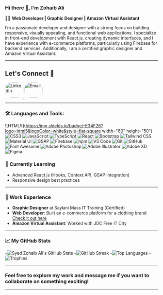 ### Hi there 👋, I'm Zohaib Ali

👨‍💻 **Web Developer | Graphic Designer | Amazon Virtual Assistant**

I’m a passionate developer and designer with a strong focus on building responsive, visually appealing, and functional web applications. I specialize in front-end development with React.js, creating dynamic interfaces, and I have experience with e-commerce platforms, particularly using Firebase for backend services. Additionally, I am a certified graphic designer and Amazon Virtual Assistant.

---
## Let's Connect 🤝

<a href="https://www.linkedin.com/in/syed-zohaib-ali-kazmi-6b3301247/" target="_blank">
  <img src="https://img.shields.io/badge/-0077B5?logo=linkedin&logoColor=white&style=flat" alt="LinkedIn" width="60" height="50" style="border-radius: 20px;">
</a>
<a href="mailto:your-email@example.com" target="_blank">
  <img src="https://img.shields.io/badge/-D14836?logo=gmail&logoColor=white&style=flat" alt="Email" width="60" height="50" style="border-radius: 20px;">
</a>



---
### 🛠️ Languages and Tools:

![HTML5](https://img.shields.io/badge/-E34F26?logo=html5&logoColor=white&style=flat-square width="60" height="50")
![CSS3](https://img.shields.io/badge/-1572B6?logo=css3&logoColor=white&style=flat-square)
![JavaScript](https://img.shields.io/badge/-F7DF1E?logo=javascript&logoColor=black&style=flat-square)
![TypeScript](https://img.shields.io/badge/-3178C6?logo=typescript&logoColor=white&style=flat-square)
![React](https://img.shields.io/badge/-61DAFB?logo=react&logoColor=black&style=flat-square)
![Bootstrap](https://img.shields.io/badge/-563D7C?logo=bootstrap&logoColor=white&style=flat-square)
![Tailwind CSS](https://img.shields.io/badge/-38B2AC?logo=tailwind-css&logoColor=white&style=flat-square)
![Material UI](https://img.shields.io/badge/-0081CB?logo=material-ui&logoColor=white&style=flat-square)
![GSAP](https://img.shields.io/badge/-88CE02?logo=greensock&logoColor=white&style=flat-square)
![Firebase](https://img.shields.io/badge/-FFCA28?logo=firebase&logoColor=black&style=flat-square)
![npm](https://img.shields.io/badge/-CB3837?logo=npm&logoColor=white&style=flat-square)
![VS Code](https://img.shields.io/badge/-007ACC?logo=visual-studio-code&logoColor=white&style=flat-square)
![Git](https://img.shields.io/badge/-F05032?logo=git&logoColor=white&style=flat-square)
![GitHub](https://img.shields.io/badge/-181717?logo=github&logoColor=white&style=flat-square)
![Font Awesome](https://img.shields.io/badge/-339AF0?logo=font-awesome&logoColor=white&style=flat-square)
![Adobe Photoshop](https://img.shields.io/badge/-31A8FF?logo=adobe-photoshop&logoColor=white&style=flat-square)
![Adobe Illustrator](https://img.shields.io/badge/-FF9A00?logo=adobe-illustrator&logoColor=white&style=flat-square)
![Adobe XD](https://img.shields.io/badge/-FF61F6?logo=adobe-xd&logoColor=white&style=flat-square)
![Figma](https://img.shields.io/badge/-F24E1E?logo=figma&logoColor=white&style=flat-square)


### 🌱 **Currently Learning**

- Advanced React.js (Hooks, Context API, GSAP integration)
- Responsive design best practices

---

### 💼 **Work Experience**

- **Graphic Designer** at Saylani Mass IT Training (Certified)
- **Web Developer**: Built an e-commerce platform for a clothing brand [Check it out here](https://sell-product-online.netlify.app/)
- **Amazon Virtual Assistant**: Worked with JDC Free IT City

---

### 📈 My GitHub Stats

-![Syed Zohaib Ali's GitHub Stats](https://github-readme-stats.vercel.app/api?username=SyedZohaibAliKazmi&show_icons=true&hide_title=true&count_private=true&hide=prs&theme=radical)
-![GitHub Streak](https://github-readme-streak-stats.herokuapp.com/?user=SyedZohaibAliKazmi&theme=radical)
-![Top Languages](https://github-readme-stats.vercel.app/api/top-langs/?username=SyedZohaibAliKazmi&layout=compact&theme=radical)
-![Trophies](https://github-profile-trophy.vercel.app/?username=SyedZohaibAliKazmi&theme=darkhub&no-frame=true&margin-w=10&margin-h=10)

---

### Feel free to explore my work and message me if you want to collaborate on something exciting!


---
